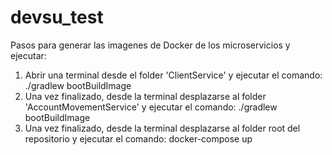 # devsu_test
Pasos para generar las imagenes de Docker de los microservicios y ejecutar:
  1. Abrir una terminal desde el folder 'ClientService' y ejecutar el comando:  ./gradlew bootBuildImage
  2. Una vez finalizado, desde la terminal desplazarse al folder 'AccountMovementService' y ejecutar el comando:  ./gradlew bootBuildImage
  3. Una vez finalizado, desde la terminal desplazarse al folder root del repositorio y ejecutar el comando: docker-compose up

